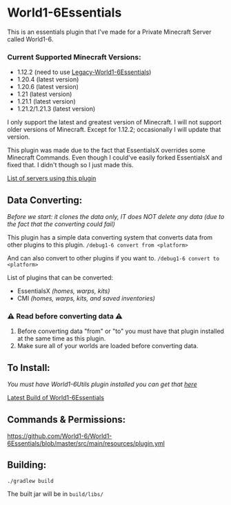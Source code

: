 # World1-6Essentials
This is an essentials plugin that I've made for a Private Minecraft Server called World1-6.

### Current Supported Minecraft Versions:
- 1.12.2 (need to use [Legacy-World1-6Essentials](https://github.com/World1-6/Legacy-World1-6Essentials))
- 1.20.4 (latest version)
- 1.20.6 (latest version)
- 1.21 (latest version)
- 1.21.1 (latest version)
- 1.21.2/1.21.3 (latest version)

I only support the latest and greatest version of Minecraft. I will not support older versions of Minecraft.
Except for 1.12.2; occasionally I will update that version.

This plugin was made due to the fact that EssentialsX overrides some Minecraft Commands.
Even though I could've easily forked EssentialsX and fixed that. I didn't though so I just made this.

[List of servers using this plugin](https://bstats.org/plugin/bukkit/World1-6Essentials)
## Data Converting:
*Before we start: it clones the data only, IT does NOT delete any data (due to the fact that the converting could fail)*

This plugin has a simple data converting system that converts data from other plugins to this plugin.
`/debug1-6 convert from <platform>`

And can also convert to other plugins if you want to.
`/debug1-6 convert to <platform>`

List of plugins that can be converted:
- EssentialsX *(homes, warps, kits)*
- CMI *(homes, warps, kits, and saved inventories)*

### ⚠️ Read before converting data ⚠️
1. Before converting data "from" or "to" you must have that plugin installed at the same time as this plugin.
2. Make sure all of your worlds are loaded before converting data.

## To Install:
*You must have World1-6Utils plugin installed you can get that [here](https://github.com/World1-6/World1-6Utils/releases)*

[Latest Build of World1-6Essentials](https://github.com/World1-6/World1-6Essentials/releases)

## Commands & Permissions:
https://github.com/World1-6/World1-6Essentials/blob/master/src/main/resources/plugin.yml

## Building:
`./gradlew build`

The built jar will be in `build/libs/`
